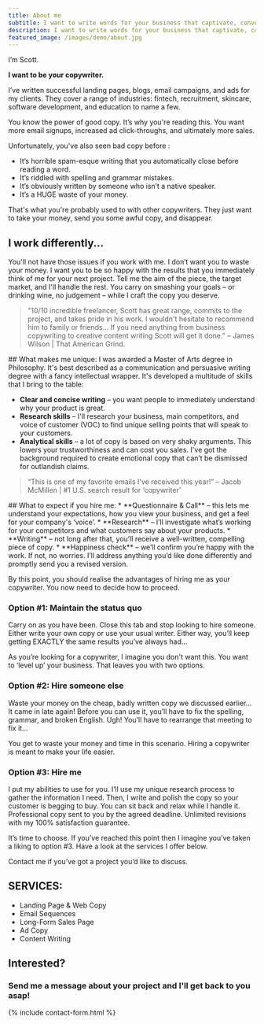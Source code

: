 ```yaml
---
title: About me
subtitle: I want to write words for your business that captivate, convey, and convert.
description: I want to write words for your business that captivate, convey, and convert. Learn what I can do for you.
featured_image: /images/demo/about.jpg
---
```


I’m Scott.

**I want to be your copywriter.**

I’ve written successful landing pages, blogs, email campaigns, and ads for my clients. They cover a range of industries: fintech, recruitment, skincare, software development, and education to name a few.

You know the power of good copy. It’s why you're reading this. You want more email signups, increased ad click-throughs, and ultimately more sales.

Unfortunately, you've also seen bad copy before :
 * It’s horrible spam-esque writing that you automatically close before reading a word.
 * It’s riddled with spelling and grammar mistakes.
 * It’s obviously written by someone who isn’t a native speaker.
 * It’s a HUGE waste of your money.

That's what you're probably used to with other copywriters. They just want to take your money, send you some awful copy, and disappear. 
## I work differently...

You'll not have those issues if you work with me. I don’t want you to waste your money. I want you to be so happy with the results that you immediately think of me for your next project. Tell me the aim of the piece, the target market, and I'll handle the rest. You carry on smashing your goals – or drinking wine, no judgement – while I craft the copy you deserve.

<blockquote>"10/10 incredible freelancer, Scott has great range, commits to the project, and takes pride in his work. I wouldn't hesitate to recommend him to family or friends... If you need anything from business copywriting to creative content writing Scott will get it done." – James Wilson | That American Grind. </blockquote>
## What makes me unique:
I was awarded a Master of Arts degree in Philosophy. It's best described as a communication and persuasive writing degree with a fancy intellectual wrapper. It's developed a multitude of skills that I bring to the table:

 * **Clear and concise writing** – you want people to immediately understand why your product is great.
 * **Research skills** – I'll research your business, main competitors, and voice of customer (VOC) to find unique selling points that will speak to your customers.
 * **Analytical skills** – a lot of copy is based on very shaky arguments. This lowers your trustworthiness and can cost you sales. I've got the background required to create emotional copy that can’t be dismissed for outlandish claims.

<blockquote>“This is one of my favorite emails I've received this year!” – Jacob McMillen | #1 U.S. search result for ‘copywriter’</blockquote>
## What to expect if you hire me:
 * **Questionnaire & Call** – this lets me understand your expectations, how you view your business, and get a feel for your company's ‘voice’.
 * **Research** –  I’ll investigate what’s working for your competitors and what customers say about your products.
 * **Writing** – not long after that, you’ll receive a well-written, compelling piece of copy.
 * **Happiness check** – we’ll confirm you’re happy with the work. If not, no worries. I’ll address anything you’d like done differently and promptly send you a revised version.

By this point, you should realise the advantages of hiring me as your copywriter. You now need to decide how to proceed.
### Option #1: Maintain the status quo

Carry on as you have been. Close this tab and stop looking to hire someone. Either write your own copy or use your usual writer. Either way, you’ll keep getting EXACTLY the same results you’ve always had...

As you’re looking for a copywriter, I imagine you don't want this. You want to ‘level up’ your business. That leaves you with two options.

### Option #2: Hire someone else

Waste your money on the cheap, badly written copy we discussed earlier... It came in late again! Before you can use it, you’ll have to fix the spelling, grammar, and broken English. Ugh! You’ll have to rearrange that meeting to fix it...

You get to waste your money and time in this scenario. Hiring a copywriter is meant to make your life easier.

### Option #3: Hire me

I put my abilities to use for you. I’ll use my unique research process to gather the information I need. Then, I write and polish the copy so your customer is begging to buy. You can sit back and relax while I handle it. Professional copy sent to you by the agreed deadline. Unlimited revisions with my 100% satisfaction guarantee.

It’s time to choose. If you’ve reached this point then I imagine you’ve taken a liking to option #3. Have a look at the services I offer below. 

Contact me if you’ve got a project you’d like to discuss.

## SERVICES:

* Landing Page & Web Copy
* Email Sequences
* Long-Form Sales Page
* Ad Copy
* Content Writing

## Interested? 
### Send me a message about your project and I'll get back to you asap!
{% include contact-form.html %}